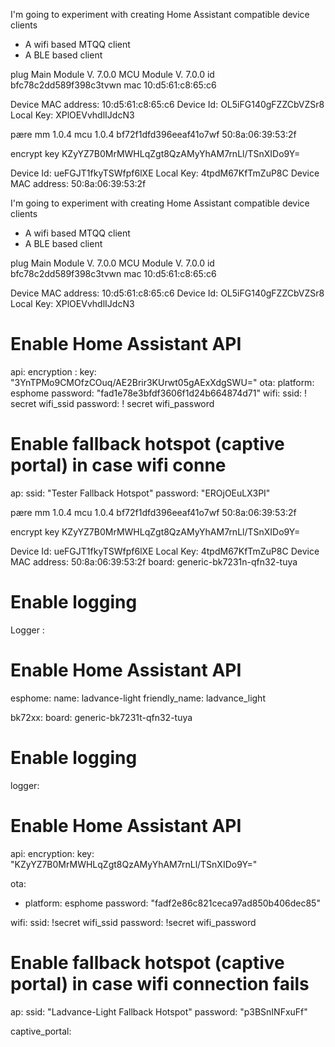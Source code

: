 I'm going to experiment with creating Home Assistant compatible device clients
- A wifi based MTQQ client
- A BLE based client

plug
Main Module V. 7.0.0
MCU Module V. 7.0.0
id bfc78c2dd589f398c3tvwn
mac 10:d5:61:c8:65:c6

Device MAC address: 10:d5:61:c8:65:c6
Device Id: OL5iFG140gFZZCbVZSr8
Local Key: XPlOEVvhdlIJdcN3


pære
mm 1.0.4
mcu 1.0.4
bf72f1dfd396eeaf41o7wf
50:8a:06:39:53:2f

encrypt key
KZyYZ7B0MrMWHLqZgt8QzAMyYhAM7rnLl/TSnXIDo9Y=

Device Id: ueFGJT1fkyTSWfpf6lXE
Local Key: 4tpdM67KfTmZuP8C
Device MAC address: 50:8a:06:39:53:2f

I'm going to experiment with creating Home Assistant compatible device clients
- A wifi based MTQQ client
- A BLE based client

plug
Main Module V. 7.0.0
MCU Module V. 7.0.0
id bfc78c2dd589f398c3tvwn
mac 10:d5:61:c8:65:c6

Device MAC address: 10:d5:61:c8:65:c6
Device Id: OL5iFG140gFZZCbVZSr8
Local Key: XPlOEVvhdlIJdcN3
# Enable Home Assistant API
api:
encryption :
key: "3YnTPMo9CMOfzCOuq/AE2Brir3KUrwt05gAExXdgSWU="
ota:
platform: esphome
password: "fad1e78e3bfdf3606f1d24b664874d71"
wifi:
ssid: ! secret wifi_ssid
password: ! secret wifi_password
# Enable fallback hotspot (captive portal) in case wifi conne
ap:
ssid: "Tester Fallback Hotspot"
password: "EROjOEuLX3PI"


pære
mm 1.0.4
mcu 1.0.4
bf72f1dfd396eeaf41o7wf
50:8a:06:39:53:2f

encrypt key
KZyYZ7B0MrMWHLqZgt8QzAMyYhAM7rnLl/TSnXIDo9Y=

Device Id: ueFGJT1fkyTSWfpf6lXE
Local Key: 4tpdM67KfTmZuP8C
Device MAC address: 50:8a:06:39:53:2f
board: generic-bk7231n-qfn32-tuya
# Enable logging
Logger :



# Enable Home Assistant API
esphome:
  name: ladvance-light
  friendly_name: ladvance_light

bk72xx:
  board: generic-bk7231t-qfn32-tuya

# Enable logging
logger:

# Enable Home Assistant API
api:
  encryption:
    key: "KZyYZ7B0MrMWHLqZgt8QzAMyYhAM7rnLl/TSnXIDo9Y="

ota:
  - platform: esphome
    password: "fadf2e86c821ceca97ad850b406dec85"

wifi:
  ssid: !secret wifi_ssid
  password: !secret wifi_password

  # Enable fallback hotspot (captive portal) in case wifi connection fails
  ap:
    ssid: "Ladvance-Light Fallback Hotspot"
    password: "p3BSnINFxuFf"

captive_portal:
    